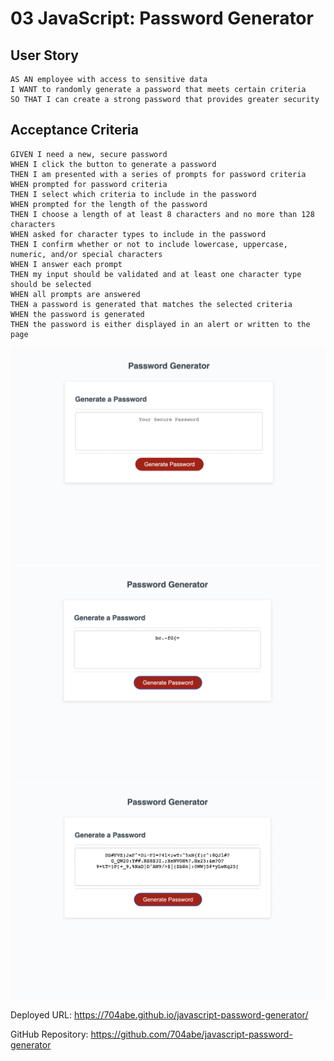 # 03 JavaScript: Password Generator

## User Story

```
AS AN employee with access to sensitive data
I WANT to randomly generate a password that meets certain criteria
SO THAT I can create a strong password that provides greater security
```

## Acceptance Criteria

```
GIVEN I need a new, secure password
WHEN I click the button to generate a password
THEN I am presented with a series of prompts for password criteria
WHEN prompted for password criteria
THEN I select which criteria to include in the password
WHEN prompted for the length of the password
THEN I choose a length of at least 8 characters and no more than 128 characters
WHEN asked for character types to include in the password
THEN I confirm whether or not to include lowercase, uppercase, numeric, and/or special characters
WHEN I answer each prompt
THEN my input should be validated and at least one character type should be selected
WHEN all prompts are answered
THEN a password is generated that matches the selected criteria
WHEN the password is generated
THEN the password is either displayed in an alert or written to the page
```

![screenshot](./Assets/Screen%20Shot%202022-07-05%20at%2011.18.16%20AM.png)
![screenshot](./Assets/Screen%20Shot%202022-07-05%20at%2011.32.04%20AM.png)
![screenshot](./Assets/Screen%20Shot%202022-07-05%20at%2011.32.51%20AM.png)

Deployed URL: https://704abe.github.io/javascript-password-generator/

GitHub Repository: https://github.com/704abe/javascript-password-generator
